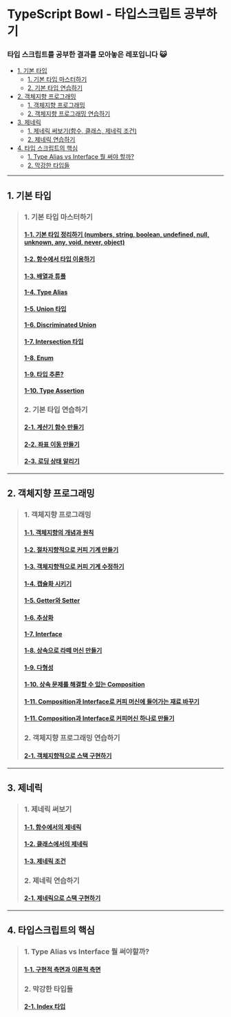 # TypeScript Bowl - 타입스크립트 공부하기
### 타입 스크립트를 공부한 결과를 모아놓은 레포입니다 😺
- <a href='https://github.com/kina94/TypeScript-OOP-Bowl/edit/main/README.md#1-%EA%B8%B0%EB%B3%B8-%ED%83%80%EC%9E%85'>1. 기본 타입</a>
  * [<a href='https://github.com/kina94/TypeScript-OOP-Bowl/edit/main/README.md#1-%EA%B8%B0%EB%B3%B8-%ED%83%80%EC%9E%85-%EB%A7%88%EC%8A%A4%ED%84%B0%ED%95%98%EA%B8%B0'>1. 기본 타입 마스터하기</a>](#1------------)
  * [<a href='https://github.com/kina94/TypeScript-OOP-Bowl/edit/main/README.md#2-%EA%B8%B0%EB%B3%B8-%ED%83%80%EC%9E%85-%EC%97%B0%EC%8A%B5%ED%95%98%EA%B8%B0'>2. 기본 타입 연습하기</a>](#2-----------)
- [<a href='https://github.com/kina94/TypeScript-OOP-Bowl/edit/main/README.md#2-%EA%B0%9D%EC%B2%B4%EC%A7%80%ED%96%A5-%ED%94%84%EB%A1%9C%EA%B7%B8%EB%9E%98%EB%B0%8D'>2. 객체지향 프로그래밍</a>](#2-----------)
  * [<a href='https://github.com/kina94/TypeScript-OOP-Bowl/edit/main/README.md#1-%EA%B0%9D%EC%B2%B4%EC%A7%80%ED%96%A5-%ED%94%84%EB%A1%9C%EA%B7%B8%EB%9E%98%EB%B0%8D'>1. 객체지향 프로그래밍</a>](#1-----------)
  * [<a href='https://github.com/kina94/TypeScript-OOP-Bowl/edit/main/README.md#2-%EA%B0%9D%EC%B2%B4%EC%A7%80%ED%96%A5-%ED%94%84%EB%A1%9C%EA%B7%B8%EB%9E%98%EB%B0%8D-%EC%97%B0%EC%8A%B5%ED%95%98%EA%B8%B0'>2. 객체지향 프로그래밍 연습하기</a>](#2----------------)
- [<a href='https://github.com/kina94/TypeScript-OOP-Bowl/edit/main/README.md#3-%EC%A0%9C%EB%84%A4%EB%A6%AD'>3. 제네릭</a>](#2-----------)
  * [<a href='https://github.com/kina94/TypeScript-OOP-Bowl/edit/main/README.md#3-%EC%A0%9C%EB%84%A4%EB%A6%AD'>1. 제네릭 써보기(함수, 클래스, 제네릭 조건)</a>](#1-----------)
  * [<a href='https://github.com/kina94/TypeScript-OOP-Bowl/edit/main/README.md#3-%EC%A0%9C%EB%84%A4%EB%A6%AD'>2. 제네릭 연습하기</a>](#2----------------)
- [<a href='https://github.com/kina94/TypeScript-OOP-Bowl/edit/main/README.md#2-%EB%A7%89%EA%B0%95%ED%95%9C-%ED%83%80%EC%9E%85%EB%93%A4'>4. 타입 스크립트의 핵심</a>](#2-----------)
  * [<a href='https://github.com/kina94/TypeScript-OOP-Bowl/edit/main/README.md#--1-1-%EA%B5%AC%ED%98%84%EC%A0%81-%EC%B8%A1%EB%A9%B4%EA%B3%BC-%EC%9D%B4%EB%A1%A0%EC%A0%81-%EC%B8%A1%EB%A9%B4-'>1. Type Alias vs Interface 뭘 써야 할까?</a>](#1-----------)
  * [<a href='https://github.com/kina94/TypeScript-OOP-Bowl/edit/main/README.md#2-%EB%A7%89%EA%B0%95%ED%95%9C-%ED%83%80%EC%9E%85%EB%93%A4'>2. 막강한 타입들</a>](#2----------------)


* * *

## 1. 기본 타입
> ### 1. 기본 타입 마스터하기
> #### <a href='https://github.com/kina94/TypeScript-OOP-Bowl/blob/main/01.%20%EA%B8%B0%EB%B3%B8%20%ED%83%80%EC%9E%85%20%EB%A7%88%EC%8A%A4%ED%84%B0%20%ED%95%98%EA%B8%B0/1-1-basic.ts'>  1-1. 기본 타입 정리하기 (numbers, string, boolean, undefined, null, unknown, any, void, never, object) </a>
> #### <a href="https://github.com/kina94/TypeScript-OOP-Bowl/blob/main/01.%20%EA%B8%B0%EB%B3%B8%20%ED%83%80%EC%9E%85%20%EB%A7%88%EC%8A%A4%ED%84%B0%20%ED%95%98%EA%B8%B0/1-2-function.ts"> 1-2. 함수에서 타입 이용하기</a>
> #### <a href="https://github.com/kina94/TypeScript-OOP-Bowl/blob/main/01.%20%EA%B8%B0%EB%B3%B8%20%ED%83%80%EC%9E%85%20%EB%A7%88%EC%8A%A4%ED%84%B0%20%ED%95%98%EA%B8%B0/1-3-array.ts"> 1-3. 배열과 튜플 </a>
> #### <a href="https://github.com/kina94/TypeScript-OOP-Bowl/blob/main/01.%20%EA%B8%B0%EB%B3%B8%20%ED%83%80%EC%9E%85%20%EB%A7%88%EC%8A%A4%ED%84%B0%20%ED%95%98%EA%B8%B0/1-4-alias.ts">1-4. Type Alias</a>
> #### <a href="https://github.com/kina94/TypeScript-OOP-Bowl/blob/main/01.%20%EA%B8%B0%EB%B3%B8%20%ED%83%80%EC%9E%85%20%EB%A7%88%EC%8A%A4%ED%84%B0%20%ED%95%98%EA%B8%B0/1-5-Union.ts">1-5. Union 타입</a>
> #### <a href="https://github.com/kina94/TypeScript-OOP-Bowl/blob/main/01.%20%EA%B8%B0%EB%B3%B8%20%ED%83%80%EC%9E%85%20%EB%A7%88%EC%8A%A4%ED%84%B0%20%ED%95%98%EA%B8%B0/1-6-discriminated.ts">1-6. Discriminated Union </a>
> #### <a href="https://github.com/kina94/TypeScript-OOP-Bowl/blob/main/01.%20%EA%B8%B0%EB%B3%B8%20%ED%83%80%EC%9E%85%20%EB%A7%88%EC%8A%A4%ED%84%B0%20%ED%95%98%EA%B8%B0/1-7-intersection.ts">1-7. Intersection 타입</a>
> #### <a href="https://github.com/kina94/TypeScript-OOP-Bowl/blob/main/01.%20%EA%B8%B0%EB%B3%B8%20%ED%83%80%EC%9E%85%20%EB%A7%88%EC%8A%A4%ED%84%B0%20%ED%95%98%EA%B8%B0/1-8-enum.ts">1-8. Enum</a>
> #### <a href="https://github.com/kina94/TypeScript-OOP-Bowl/blob/main/01.%20%EA%B8%B0%EB%B3%B8%20%ED%83%80%EC%9E%85%20%EB%A7%88%EC%8A%A4%ED%84%B0%20%ED%95%98%EA%B8%B0/1-9-inference.ts">1-9. 타입 추론?</a>
> #### <a href="https://github.com/kina94/TypeScript-OOP-Bowl/blob/main/01.%20%EA%B8%B0%EB%B3%B8%20%ED%83%80%EC%9E%85%20%EB%A7%88%EC%8A%A4%ED%84%B0%20%ED%95%98%EA%B8%B0/1-10-assertion.ts"> 1-10. Type Assertion</a>
> ### 2. 기본 타입 연습하기
> #### <a href="https://github.com/kina94/TypeScript-OOP-Bowl/blob/main/02.%20%EA%B8%B0%EB%B3%B8%20%ED%83%80%EC%9E%85%20%EC%97%B0%EC%8A%B5%ED%95%98%EA%B8%B0/calculator.ts">  2-1. 계산기 함수 만들기 </a>
> #### <a href="https://github.com/kina94/TypeScript-OOP-Bowl/blob/main/02.%20%EA%B8%B0%EB%B3%B8%20%ED%83%80%EC%9E%85%20%EC%97%B0%EC%8A%B5%ED%95%98%EA%B8%B0/game.ts"> 2-2. 좌표 이동 만들기</a>
> #### <a href="https://github.com/kina94/TypeScript-OOP-Bowl/blob/main/02.%20%EA%B8%B0%EB%B3%B8%20%ED%83%80%EC%9E%85%20%EC%97%B0%EC%8A%B5%ED%95%98%EA%B8%B0/loading.ts"> 2-3. 로딩 상태 알리기 </a>

* * *

## 2. 객체지향 프로그래밍
> ### 1. 객체지향 프로그래밍
> #### <a href='https://github.com/kina94/TypeScript-OOP-Bowl/blob/main/03.%20%EA%B0%9D%EC%B2%B4%EC%A7%80%ED%96%A5%20%ED%94%84%EB%A1%9C%EA%B7%B8%EB%9E%98%EB%B0%8D/3-1-%EA%B0%9D%EC%B2%B4%EC%A7%80%ED%96%A5.md'>  1-1. 객체지향의 개념과 원칙 </a>
> #### <a href="https://github.com/kina94/TypeScript-OOP-Bowl/commit/2657d0a12a606e79c4e2166c9de469077291af16"> 1-2. 절차지향적으로 커피 기계 만들기</a>
> #### <a href="https://github.com/kina94/TypeScript-OOP-Bowl/commit/ce55bb1c097c686302e70dda60b784c796e6d1c1"> 1-3. 객체지향적으로 커피 기계 수정하기 </a>
> #### <a href="https://github.com/kina94/TypeScript-OOP-Bowl/blob/main/01.%20%EA%B8%B0%EB%B3%B8%20%ED%83%80%EC%9E%85%20%EB%A7%88%EC%8A%A4%ED%84%B0%20%ED%95%98%EA%B8%B0/1-4-alias.ts">1-4. 캡슐화 시키기</a>
> #### <a href="https://github.com/kina94/TypeScript-OOP-Bowl/blob/main/03.%20%EA%B0%9D%EC%B2%B4%EC%A7%80%ED%96%A5%20%ED%94%84%EB%A1%9C%EA%B7%B8%EB%9E%98%EB%B0%8D/3-3-Getter%EC%99%80%20Setter.ts">1-5. Getter와 Setter</a>
> #### <a href="https://github.com/kina94/TypeScript-OOP-Bowl/commit/13c4836b600cf79e0b6ae544452e87c21445fef1">1-6. 추상화</a>
> #### <a href="https://github.com/kina94/TypeScript-OOP-Bowl/commit/b4b92dd7c7cfa867e2be587c3a6aa7d7b34d9d17">1-7. Interface</a>
> #### <a href="https://github.com/kina94/TypeScript-OOP-Bowl/commit/de99775783b1e852d259a09587cd9627b994e3ad">1-8. 상속으로 라떼 머신 만들기</a>
> #### <a href="https://github.com/kina94/TypeScript-OOP-Bowl/commit/d0b3424b549f080448a1f4accbbb7b8915fca886">1-9. 다형성</a>
> #### <a href="https://github.com/kina94/TypeScript-OOP-Bowl/commit/57a4b4cd4e65168d7f9ecfcc8f167720138539ef">1-10. 상속 문제를 해결할 수 있는 Composition</a>
> #### <a href="https://github.com/kina94/TypeScript-OOP-Bowl/commit/ac61ba5a2adf1d309ea1805fc14fa636ac0b515e">1-11. Composition과 Interface로 커피 머신에 들어가는 재료 바꾸기 </a>
> #### <a href="https://github.com/kina94/TypeScript-OOP-Bowl/commit/94097602c49a1a3b5905404e0f713a593a29fd5e">1-11. Composition과 Interface로 커피머신 하나로 만들기 </a>
> ### 2. 객체지향 프로그래밍 연습하기
> #### <a href='https://github.com/kina94/TypeScript-OOP-Bowl/blob/main/04.%20%EA%B0%9D%EC%B1%84%EC%A7%80%ED%96%A5%20%EC%97%B0%EC%8A%B5%ED%95%98%EA%B8%B0/4-1-stack.ts'>  2-1. 객체지향적으로 스택 구현하기 </a>


* * *

## 3. 제네릭
> ### 1. 제네릭 써보기
> #### <a href='https://github.com/kina94/TypeScript-OOP-Bowl/blob/main/05.%20%EC%A0%9C%EB%84%A4%EB%A6%AD/5-1-function.ts'>  1-1. 함수에서의 제네릭 </a>
> #### <a href="https://github.com/kina94/TypeScript-OOP-Bowl/blob/main/05.%20%EC%A0%9C%EB%84%A4%EB%A6%AD/5-2-class.ts"> 1-2. 클래스에서의 제네릭</a>
> #### <a href='https://github.com/kina94/TypeScript-OOP-Bowl/blob/main/05.%20%EC%A0%9C%EB%84%A4%EB%A6%AD/5-3-constrains.ts'> 1-3. 제네릭 조건 </a>
> ### 2. 제네릭 연습하기
> #### <a href='https://github.com/kina94/TypeScript-OOP-Bowl/blob/main/06.%20%EC%A0%9C%EB%84%A4%EB%A6%AD%20%EC%97%B0%EC%8A%B5%ED%95%98%EA%B8%B0/6-1-generic_stack.ts'>  2-1. 제네릭으로 스택 구현하기 </a>

* * *

## 4. 타입스크립트의 핵심
> ### 1. Type Alias vs Interface 뭘 써야할까?
> #### <a href='https://github.com/kina94/TypeScript-OOP-Bowl/blob/main/07.%20%ED%83%80%EC%9E%85%20%EC%8A%A4%ED%81%AC%EB%A6%BD%ED%8A%B8%EC%9D%98%20%ED%95%B5%EC%8B%AC/9-1-alias_vs_interface.ts'>  1-1. 구현적 측면과 이론적 측면 </a>
> ### 2. 막강한 타입들
> #### <a href='https://github.com/kina94/TypeScript-OOP-Bowl/blob/main/07.%20%ED%83%80%EC%9E%85%20%EC%8A%A4%ED%81%AC%EB%A6%BD%ED%8A%B8%EC%9D%98%20%ED%95%B5%EC%8B%AC/9-2-index.ts'>  2-1. Index 타입 </a>
